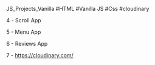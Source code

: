 JS_Projects_Vanilla #HTML #Vanilla JS #Css #cloudinary

4 - Scroll App

5 - Menu App

6 - Reviews App

7 - https://cloudinary.com/
